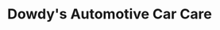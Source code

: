 ---
title: "Dowdy's Automotive Car Care"
url: /boise/dowdys-automotive-car-care/
shop: car repair
---